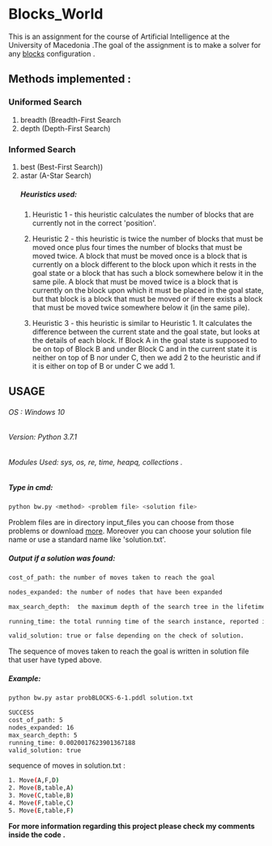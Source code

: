 # Blocks_World
This is an assignment for the course of Artificial Intelligence at the University of Macedonia .The goal of the assignment is to make a solver for any [blocks](http://www.cs.colostate.edu/meps/repository/aips2000.html#blocks) configuration .

## Methods implemented : 


  ### Uniformed Search
1) breadth (Breadth-First Search
2) depth (Depth-First Search)

  ### Informed Search
1) best (Best-First Search))
2) astar (A-Star Search)
    ##### Heuristics used: 
    1) Heuristic 1 - this heuristic calculates the number of blocks that are currently not in the correct 'position'.
    
    2) Heuristic 2 - this heuristic is twice the number of blocks that must be moved once plus four times the number of
    blocks that must be moved twice. A block that must be moved once is a block that is currently on a block
    different to the block upon which it rests in the goal state or a block that has such a block somewhere below it
    in the same pile. A block that must be moved twice is a block that is currently on the block upon which it must
    be placed in the goal state, but that block is a block that must be moved or if there exists a block that must be
    moved twice somewhere below it (in the same pile).
    
    3) Heuristic 3 - this heuristic is similar to Heuristic 1. It calculates the difference between the current state
     and the goal state, but looks at the details of each block. If Block A in the goal state is supposed to be on top
     of Block B and under Block C and in the current state it is neither on top of B nor under C, then we add 2 to the
     heuristic and if it is either on top of B or under C we add 1. 
    

## USAGE

###### OS : Windows 10  
###### Version: Python 3.7.1
###### Modules Used: sys, os, re, time, heapq, collections . 
 
##### Type in cmd:  
```bash
python bw.py <method> <problem file> <solution file>
```
Problem files are in directory input_files you can choose from those problems or download [more](http://www.cs.colostate.edu/meps/repository/aips2000.html#blocks).
Moreover you can choose your solution file name or use a standard name like 'solution.txt'. 
##### Output if a solution was found: 
```bash
cost_of_path: the number of moves taken to reach the goal

nodes_expanded: the number of nodes that have been expanded

max_search_depth:  the maximum depth of the search tree in the lifetime of the algorithm

running_time: the total running time of the search instance, reported in seconds

valid_solution: true or false depending on the check of solution.
```    

The sequence of moves taken to reach the goal is written in solution file that user have typed above.

##### Example: 
```bash
python bw.py astar probBLOCKS-6-1.pddl solution.txt 
```

```bash
SUCCESS
cost_of_path: 5
nodes_expanded: 16
max_search_depth: 5
running_time: 0.0020017623901367188
valid_solution: true
```

sequence of moves in solution.txt : 
```bash
1. Move(A,F,D)
2. Move(B,table,A)
3. Move(C,table,B)
4. Move(F,table,C)
5. Move(E,table,F)
```

**For more information regarding this project please check my comments inside the code .**
